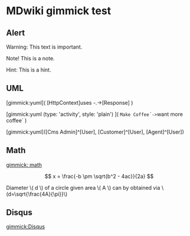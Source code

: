 MDwiki gimmick test
===

Alert
----
Warning: This text is important.

Note! This is a note.

Hint: This is a hint.


UML
----
[gimmick:yuml]( [HttpContext]uses -.->[Response] )

[gimmick:yuml (type: 'activity', style: 'plain') ]( `Make Coffee´->`want more coffee´ )

[gimmick:yuml]([Cms Admin]^[User], [Customer]^[User], [Agent]^[User])


Math
----
[gimmick: math]()

$$ x = \frac{-b \pm \sqrt{b^2 - 4ac}}{2a} $$

Diameter \\( d \\) of a circle given area \\( A \\) can by obtained via \\(d=\sqrt{\frac{4A}{\pi}}\\)


Disqus
----
[gimmick:Disqus](nsdictionary-github-io)
